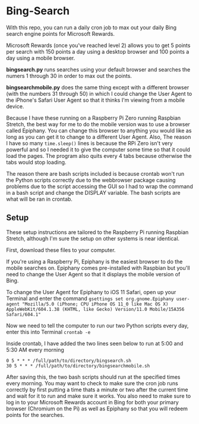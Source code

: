 # Bing-Search

With this repo, you can run a daily cron job to max out your daily Bing search engine points for Microsoft Rewards.

Microsoft Rewards (once you've reached level 2) allows you to get 5 points per search with 150 points a day using a desktop browser and 100 points a day using a mobile browser.

<b>bingsearch.py</b> runs searches using your default browser and searches the numers 1 through 30 in order to max out the points.

<b>bingsearchmobile.py</b> does the same thing except with a different browser (with the numbers 31 through 50) in which I could change the User Agent to the iPhone's Safari User Agent so that it thinks I'm viewing from a mobile device.

Because I have these running on a Raspberry Pi Zero running Raspbian Stretch, the best way for me to do the mobile version was to use a browser called Epiphany. You can change this browser to anything you would like as long as you can get it to change to a different User Agent. Also, The reason I have so many `time.sleep()` lines is because the RPi Zero isn't very powerful and so I needed it to give the computer some time so that it could load the pages. The program also quits every 4 tabs because otherwise the tabs would stop loading.

The reason there are bash scripts included is because crontab won't run the Python scripts correctly due to the webbrowser package causing problems due to the script accessing the GUI so I had to wrap the command in a bash script and change the DISPLAY variable. The bash scripts are what will be ran in crontab.

## Setup

These setup instructions are tailored to the Raspberry Pi running Raspbian Stretch, although I'm sure the setup on other systems is near identical.

First, download these files to your computer.

If you're using a Raspberry Pi, Epiphany is the easiest browser to do the mobile searches on. Epiphany comes pre-installed with Raspbian but you'll need to change the User Agent so that it displays the mobile version of Bing.

To change the User Agent for Epiphany to iOS 11 Safari, open up your Terminal and enter the command
```gsettings set org.gnome.Epiphany user-agent "Mozilla/5.0 (iPhone; CPU iPhone OS 11_0 like Mac OS X) AppleWebKit/604.1.38 (KHTML, like Gecko) Version/11.0 Mobile/15A356 Safari/604.1"```

Now we need to tell the computer to run our two Python scripts every day, enter this into Terminal
```crontab -e```

Inside crontab, I have added the two lines seen below to run at 5:00 and 5:30 AM every morning
```
0 5 * * * /full/path/to/directory/bingsearch.sh
30 5 * * * /full/path/to/directory/bingsearchmobile.sh
```

After saving this, the two bash scripts should run at the specified times every morning. You may want to check to make sure the cron job runs correctly by first putting a time thats a minute or two after the current time and wait for it to run and make sure it works. You also need to make sure to log in to your Microsoft Rewards account in Bing for both your primary browser (Chromium on the Pi) as well as Epiphany so that you will redeem points for the searches.

